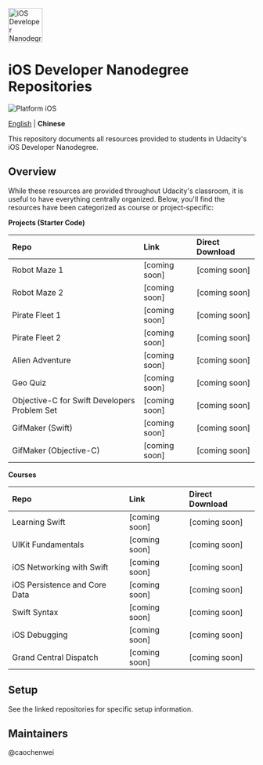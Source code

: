<img src="https://s3-us-west-1.amazonaws.com/udacity-content/degrees/catalog-images/nd003.png" alt="iOS Developer Nanodegree logo" height="70" >

# iOS Developer Nanodegree Repositories

![Platform iOS](https://img.shields.io/badge/nanodegree-iOS-blue.svg)

[English](https://github.com/udacity/ios-nd-repos/blob/master/README.md) | **Chinese**

This repository documents all resources provided to students in Udacity's iOS Developer Nanodegree.

## Overview

While these resources are provided throughout Udacity's classroom, it is useful to have everything centrally organized. Below, you'll find the resources have been categorized as course or project-specific:

**Projects (Starter Code)**

| Repo  | Link  | Direct Download  |
| :---- |:----- |:---------------- |
| Robot Maze 1 | [coming soon] | [coming soon] |
| Robot Maze 2 | [coming soon] | [coming soon] |
| Pirate Fleet 1 | [coming soon] | [coming soon] |
| Pirate Fleet 2 | [coming soon] | [coming soon] |
| Alien Adventure | [coming soon] | [coming soon] |
| Geo Quiz | [coming soon] | [coming soon] |
| Objective-C for Swift Developers Problem Set | [coming soon] | [coming soon] |
| GifMaker (Swift) | [coming soon] | [coming soon] |
| GifMaker (Objective-C) | [coming soon] | [coming soon] |

**Courses**

| Repo  | Link  | Direct Download  |
| :---- |:----- |:---------------- |
| Learning Swift | [coming soon] | [coming soon] |
| UIKit Fundamentals | [coming soon] | [coming soon] |
| iOS Networking with Swift | [coming soon] | [coming soon] |
| iOS Persistence and Core Data | [coming soon] | [coming soon] |
| Swift Syntax | [coming soon] | [coming soon] |
| iOS Debugging | [coming soon] | [coming soon] |
| Grand Central Dispatch | [coming soon] | [coming soon] |

## Setup

See the linked repositories for specific setup information.

## Maintainers

@caochenwei
